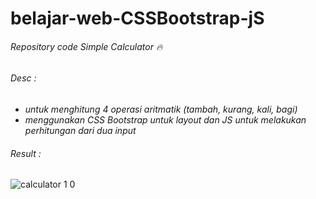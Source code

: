 # belajar-web-CSSBootstrap-jS
###### Repository code Simple Calculator :fire:
###### Desc :
- *untuk menghitung 4 operasi aritmatik (tambah, kurang, kali, bagi)*
- *menggunakan CSS Bootstrap untuk layout dan JS untuk melakukan perhitungan dari dua input*
###### Result :
![calculator 1 0](https://user-images.githubusercontent.com/63529122/79062300-36518300-7cc3-11ea-91e9-39976ce94957.png)

